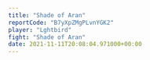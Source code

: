 ```yaml
---
title: "Shade of Aran"
reportCode: "B7yXpZMgPLvnYGK2"
player: "Lghtbird"
fight: "Shade of Aran"
date: 2021-11-11T20:08:04.971000+00:00
---
```


